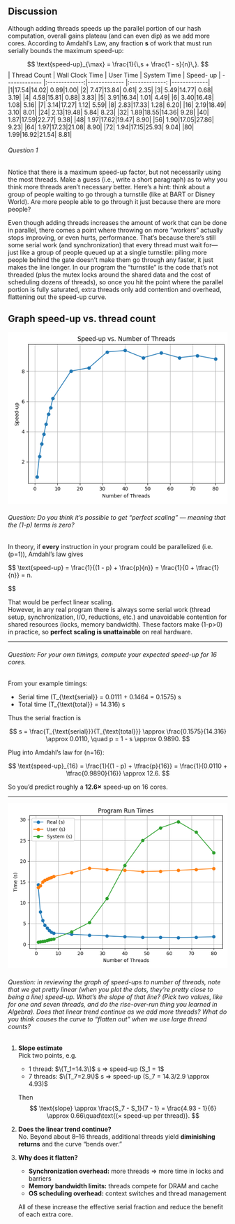 

## Discussion

Although adding threads speeds up the parallel portion of our hash computation, overall gains plateau (and can even dip) as we add more cores. According to Amdahl’s Law, any fraction **s** of work that must run serially bounds the maximum speed-up:

$$
\text{speed-up}_{\max} = \frac{1}{\,s + \frac{1 - s}{n}\,}.
$$
| Thread Count | Wall Clock Time | User Time | System Time | Speed- up | 
------------- |:-------------:|------------- |:-------------: |-------------|
|1|17.54|14.02| 0.89|1.00|
|2| 7.47|13.84| 0.61| 2.35|
|3| 5.49|14.77| 0.68| 3.19|
|4| 4.58|15.81| 0.88| 3.83|
|5| 3.91|16.34| 1.01| 4.49|
|6| 3.40|16.48| 1.08| 5.16|
|7| 3.14|17.27| 1.12| 5.59|
|8| 2.83|17.33| 1.28| 6.20|
|16| 2.19|18.49| 3.10| 8.01|
|24| 2.13|19.48| 5.84| 8.23|
|32| 1.89|18.55|14.36| 9.28|
|40| 1.87|17.59|22.77| 9.38|
|48| 1.97|17.62|19.47| 8.90|
|56| 1.90|17.05|27.86| 9.23|
|64| 1.97|17.23|21.08| 8.90|
|72| 1.94|17.15|25.93| 9.04|
|80| 1.99|16.92|21.54| 8.81|

###### Question 1
Notice that there is a maximum speed-up factor, but not necessarily using the most threads. Make a guess (i.e., write a short paragraph) as to why you think more threads aren’t necessary better. Here’s a hint: think about a group of people waiting to go through a turnstile (like at BART or Disney World). Are more people able to go through it just because there are more people?

Even though adding threads increases the amount of work that can be done in parallel, there comes a point where throwing on more “workers” actually stops improving, or even hurts, performance. That’s because there’s still some serial work (and synchronization) that every thread must wait for—just like a group of people queued up at a single turnstile: piling more people behind the gate doesn’t make them go through any faster, it just makes the line longer. In our program the “turnstile” is the code that’s not threaded (plus the mutex locks around the shared data and the cost of scheduling dozens of threads), so once you hit the point where the parallel portion is fully saturated, extra threads only add contention and overhead, flattening out the speed-up curve.


## Graph speed-up vs. thread count

![Speed-up vs Threads](speedup.png)

###### Question: Do you think it’s possible to get “perfect scaling” — meaning that the (1-p) terms is zero? 
In theory, if **every** instruction in your program could be parallelized (i.e. \(p=1\)), Amdahl’s law gives

$$
\text{speed-up} = \frac{1}{(1 - p) + \frac{p}{n}}
= \frac{1}{0 + \tfrac{1}{n}}
= n.

$$

That would be perfect linear scaling.  
However, in any real program there is always some serial work (thread setup, synchronization, I/O, reductions, etc.) and unavoidable contention for shared resources (locks, memory bandwidth). These factors make \(1-p>0\) in practice, so **perfect scaling is unattainable** on real hardware.

---

###### Question: For your own timings, compute your expected speed-up for 16 cores. 
From your example timings:
- Serial time \(T_{\text{serial}} = 0.0111 + 0.1464 = 0.1575\) s  
- Total time \(T_{\text{total}} = 14.316\) s  

Thus the serial fraction is

$$
s = \frac{T_{\text{serial}}}{T_{\text{total}}}
\approx \frac{0.1575}{14.316} \approx 0.0110,
\quad
p = 1 - s \approx 0.9890.
$$

Plug into Amdahl’s law for \(n=16\):

$$
\text{speed-up}_{16}
= \frac{1}{(1 - p) + \tfrac{p}{16}}
= \frac{1}{0.0110 + \tfrac{0.9890}{16}}
\approx 12.6.
$$

So you’d predict roughly a **12.6×** speed-up on 16 cores.

---

![Speed-up vs Threads](Runtimes.png)

######  Question: in reviewing the graph of speed-ups to number of threads, note that we get pretty linear (when you plot the dots, they’re pretty close to being a line) speed-up. What’s the slope of that line? (Pick two values, like for one and seven threads, and do the rise-over-run thing you learned in Algebra). Does that linear trend continue as we add more threads? What do you think causes the curve to “flatten out” when we use large thread counts?

1. **Slope estimate**  
   Pick two points, e.g.  
   - 1 thread: $\(T_1=14.3\)$ s ⇒ speed-up \(S_1 = 1\$
   - 7 threads: $\(T_7=2.9\)$ s ⇒ speed-up \(S_7 = 14.3/2.9 \approx 4.93\)$


   Then
   $$
   \text{slope} \approx \frac{S_7 - S_1}{7 - 1}
   = \frac{4.93 - 1}{6}
   \approx 0.66\quad\text{(× speed-up per thread)}.
   $$

3. **Does the linear trend continue?**  
   No. Beyond about 8–16 threads, additional threads yield **diminishing returns** and the curve “bends over.”

4. **Why does it flatten?**  
   - **Synchronization overhead:** more threads ⇒ more time in locks and barriers  
   - **Memory bandwidth limits:** threads compete for DRAM and cache  
   - **OS scheduling overhead:** context switches and thread management  

   All of these increase the effective serial fraction and reduce the benefit of each extra core.
